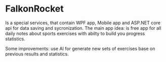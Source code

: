 # FalkonRocket
Is a special services, that contain WPF app, Mobile app and ASP.NET core api for data saving and sycronization. 
The main app idea: is free app for all daily notes about sports exercises with abilty to build you progress statistics.

Some improvements: use AI for generate new sets of exercises base on previous results and statistics.

